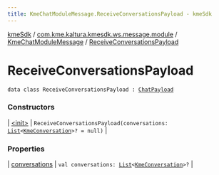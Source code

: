```yaml
---
title: KmeChatModuleMessage.ReceiveConversationsPayload - kmeSdk
---
```


[kmeSdk](../../../index.html) / [com.kme.kaltura.kmesdk.ws.message.module](../../index.html) / [KmeChatModuleMessage](../index.html) / [ReceiveConversationsPayload](./index.html)

# ReceiveConversationsPayload

`data class ReceiveConversationsPayload : `[`ChatPayload`](../-chat-payload/index.html)

### Constructors

| [&lt;init&gt;](-init-.html) | `ReceiveConversationsPayload(conversations: `[`List`](https://kotlinlang.org/api/latest/jvm/stdlib/kotlin.collections/-list/index.html)`<`[`KmeConversation`](../../../com.kme.kaltura.kmesdk.ws.message.chat/-kme-conversation/index.html)`>? = null)` |

### Properties

| [conversations](conversations.html) | `val conversations: `[`List`](https://kotlinlang.org/api/latest/jvm/stdlib/kotlin.collections/-list/index.html)`<`[`KmeConversation`](../../../com.kme.kaltura.kmesdk.ws.message.chat/-kme-conversation/index.html)`>?` |

